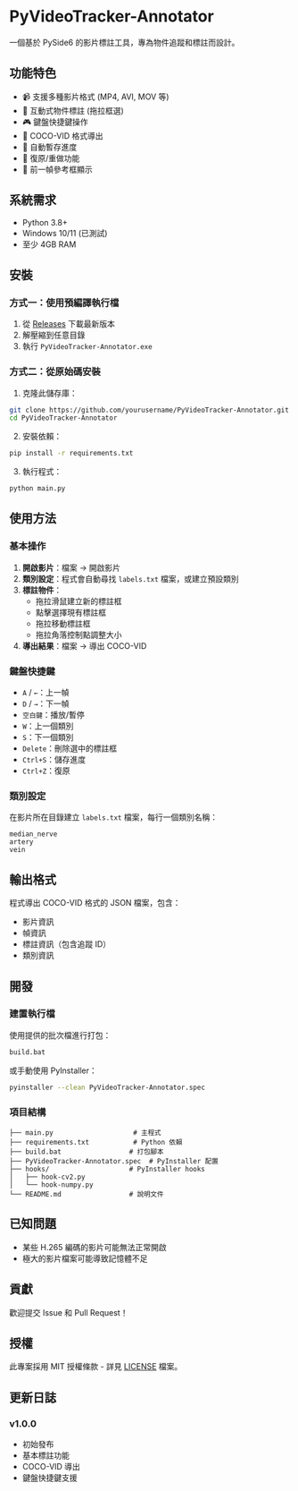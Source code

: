 # PyVideoTracker-Annotator

一個基於 PySide6 的影片標註工具，專為物件追蹤和標註而設計。

## 功能特色

- 📹 支援多種影片格式 (MP4, AVI, MOV 等)
- 🎯 互動式物件標註 (拖拉框選)
- 🎮 鍵盤快捷鍵操作
- 📂 COCO-VID 格式導出
- 💾 自動暫存進度
- 🔄 復原/重做功能
- 👻 前一幀參考框顯示

## 系統需求

- Python 3.8+
- Windows 10/11 (已測試)
- 至少 4GB RAM

## 安裝

### 方式一：使用預編譯執行檔

1. 從 [Releases](https://github.com/yourusername/PyVideoTracker-Annotator/releases) 下載最新版本
2. 解壓縮到任意目錄
3. 執行 `PyVideoTracker-Annotator.exe`

### 方式二：從原始碼安裝

1. 克隆此儲存庫：
```bash
git clone https://github.com/yourusername/PyVideoTracker-Annotator.git
cd PyVideoTracker-Annotator
```

2. 安裝依賴：
```bash
pip install -r requirements.txt
```

3. 執行程式：
```bash
python main.py
```

## 使用方法

### 基本操作

1. **開啟影片**：檔案 → 開啟影片
2. **類別設定**：程式會自動尋找 `labels.txt` 檔案，或建立預設類別
3. **標註物件**：
   - 拖拉滑鼠建立新的標註框
   - 點擊選擇現有標註框
   - 拖拉移動標註框
   - 拖拉角落控制點調整大小
4. **導出結果**：檔案 → 導出 COCO-VID

### 鍵盤快捷鍵

- `A` / `←`：上一幀
- `D` / `→`：下一幀
- `空白鍵`：播放/暫停
- `W`：上一個類別
- `S`：下一個類別
- `Delete`：刪除選中的標註框
- `Ctrl+S`：儲存進度
- `Ctrl+Z`：復原

### 類別設定

在影片所在目錄建立 `labels.txt` 檔案，每行一個類別名稱：
```
median_nerve
artery
vein
```

## 輸出格式

程式導出 COCO-VID 格式的 JSON 檔案，包含：
- 影片資訊
- 幀資訊
- 標註資訊（包含追蹤 ID）
- 類別資訊

## 開發

### 建置執行檔

使用提供的批次檔進行打包：
```bash
build.bat
```

或手動使用 PyInstaller：
```bash
pyinstaller --clean PyVideoTracker-Annotator.spec
```

### 項目結構

```
├── main.py                    # 主程式
├── requirements.txt           # Python 依賴
├── build.bat                 # 打包腳本
├── PyVideoTracker-Annotator.spec  # PyInstaller 配置
├── hooks/                    # PyInstaller hooks
│   ├── hook-cv2.py
│   └── hook-numpy.py
└── README.md                 # 說明文件
```

## 已知問題

- 某些 H.265 編碼的影片可能無法正常開啟
- 極大的影片檔案可能導致記憶體不足

## 貢獻

歡迎提交 Issue 和 Pull Request！

## 授權

此專案採用 MIT 授權條款 - 詳見 [LICENSE](LICENSE) 檔案。

## 更新日誌

### v1.0.0
- 初始發布
- 基本標註功能
- COCO-VID 導出
- 鍵盤快捷鍵支援
